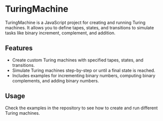 # TuringMachine

TuringMachine is a JavaScript project for creating and running Turing machines. It allows you to define tapes, states, and transitions to simulate tasks like binary increment, complement, and addition.

## Features

- Create custom Turing machines with specified tapes, states, and transitions.
- Simulate Turing machines step-by-step or until a final state is reached.
- Includes examples for incrementing binary numbers, computing binary complements, and adding binary numbers.

## Usage

Check the examples in the repository to see how to create and run different Turing machines.


